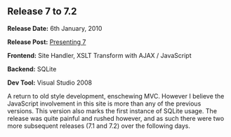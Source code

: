 ## Release 7 to 7.2

<b>Release Date:</b> 6th January, 2010

<b>Release Post:</b> <a href="http://grislygrotto.azurewebsites.net/p/presenting-7">Presenting 7</a>

<b>Frontend:</b> Site Handler, XSLT Transform with AJAX / JavaScript

<b>Backend:</b> SQLite

<b>Dev Tool:</b> Visual Studio 2008

A return to old style development, enschewing MVC. However I believe the JavaScript involvement in this site is more than any of the previous versions. This version also marks the first instance of SQLite usage. The release was quite painful and rushed however, and as such there were two more subsequent releases (7.1 and 7.2) over the following days.